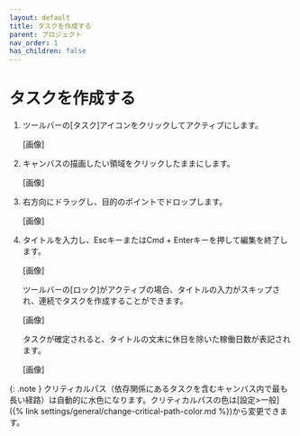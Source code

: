 ```yaml
---
layout: default
title: タスクを作成する
parent: プロジェクト
nav_order: 1
has_children: false
---
```


# タスクを作成する

1. ツールバーの[タスク]アイコンをクリックしてアクティブにします。
    
    [画像]
    
2. キャンバスの描画したい領域をクリックしたままにします。
    
    [画像]
    
3. 右方向にドラッグし、目的のポイントでドロップします。
    
    [画像]

4. タイトルを入力し、EscキーまたはCmd + Enterキーを押して編集を終了します。
    
    [画像]

    ツールバーの[ロック]がアクティブの場合、タイトルの入力がスキップされ、連続でタスクを作成することができます。
    
    [画像]

    タスクが確定されると、タイトルの文末に休日を除いた稼働日数が表記されます。
    
    [画像]

{: .note }
クリティカルパス（依存関係にあるタスクを含むキャンバス内で最も長い経路）は自動的に水色になります。クリティカルパスの色は[設定>一般]({% link settings/general/change-critical-path-color.md %})から変更できます。
